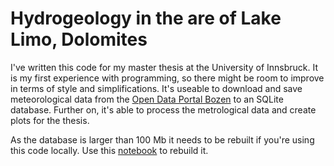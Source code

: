 # Hydrogeology in the are of Lake Limo, Dolomites

I've written this code for my master thesis at the University of Innsbruck. It is my first experience with programming, so there might be room to improve in terms of style and simplifications. It's useable to download and save meteorological data from the [Open Data Portal Bozen](https://data.civis.bz.it/de/dataset/1512fa49-3e97-40d7-9bdb-2fc76c9efe3c/resource/9ca68cd2-2060-4a02-8a04-09b9d4acac40/download/dokumentationopendatameteode.pdf) to an SQLite database. Further on, it's able to process the metrological data and create plots for the thesis. 

As the database is larger than 100 Mb it needs to be rebuilt if you're using this code locally. Use this [notebook](https://github.com/timluis/Master_thesis_Fanes/blob/main/Notebooks/RebuildDatabase.ipynb) to rebuild it.
